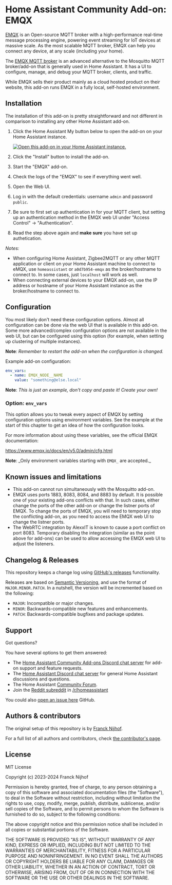 # Home Assistant Community Add-on: EMQX

[EMQX][emqx] is an Open-source MQTT broker with a high-performance real-time
message processing engine, powering event streaming for IoT devices at massive
scale. As the most scalable MQTT broker, EMQX can help you connect any device,
at any scale (including your home).

The [EMQX MQTT broker][emqx] is an advanced alternative to the Mosquitto MQTT
broker/add-on that is generally used in Home Assistant. It has a UI
to configure, manage, and debug your MQTT broker, clients, and traffic.

While EMQX sells their product mainly as a cloud hosted product on their
website, this add-on runs EMQX in a fully local, self-hosted environment.

## Installation

The installation of this add-on is pretty straightforward and not different in
comparison to installing any other Home Assistant add-on.

1. Click the Home Assistant My button below to open the add-on on your Home
   Assistant instance.

   [![Open this add-on in your Home Assistant instance.][addon-badge]][addon]

1. Click the "Install" button to install the add-on.
1. Start the "EMQX" add-on.
1. Check the logs of the "EMQX" to see if everything went well.
1. Open the Web UI.
1. Log in with the default credentials: username `admin` and password `public`.
1. Be sure to first set up authentication in for your MQTT client, but setting
   up an authentication method in the EMQX web UI under "Access Control" ->
   "Authentication".
1. Read the step above again and **make sure** you have set up authetication.

_Notes:_

- When configuring Home Assistant, Zigbee2MQTT or any other MQTT application
  or client on your Home Assistant machine to connect to eMQX, use
  `homeassistant` or `a0d7b954-emqx` as the broker/hostname to connect to.
  In some cases, just `localhost` will work as well.
- When connecting external devices to your EMQX add-on, use the IP address or
  hostname of your Home Assistant instance as the broker/hostname to connect to.

## Configuration

You most likely don't need these configuration options. Almost all
configuration can be done via the web UI that is available in this add-on.
Some more advanced/complex configuration options are not available in the
web UI, but can be configured using this option (for example, when
setting up clustering of multiple instances).

**Note**: _Remember to restart the add-on when the configuration is changed._

Example add-on configuration:

```yaml
env_vars:
  - name: EMQX_NODE__NAME
    value: "something@else.local"
```

**Note**: _This is just an example, don't copy and paste it! Create your own!_

### Option: `env_vars`

This option allows you to tweak every aspect of EMQX by setting
configuration options using environment variables. See the example at the
start of this chapter to get an idea of how the configuration looks.

For more information about using these variables, see the official EMQX
documentation:

<https://www.emqx.io/docs/en/v5.0/admin/cfg.html>

**Note**: _Only environment variables starting with `EMQX_` are accepted.\_

## Known issues and limitations

- This add-on cannot run simultaneously with the Mosquitto add-on.
- EMQX uses ports 1883, 8083, 8084, and 8883 by default. It is possible
  one of your existing add-ons conflicts with that. In such cases, either
  change the ports of the other add-on or change the listner ports of EMQX.
  To change the ports of EMQX, you will need to temporary stop the conflicting
  add-on, as you need to access the EMQX web UI to change the listner ports.
- The WebRTC integration by AlexxIT is known to cause a port conflict on
  port 8083. Temporary disabling the integration (similar as the point above
  for add-ons) can be used to allow accessing the EMQX web UI to adjust the
  listeners.

## Changelog & Releases

This repository keeps a change log using [GitHub's releases][releases]
functionality.

Releases are based on [Semantic Versioning][semver], and use the format
of `MAJOR.MINOR.PATCH`. In a nutshell, the version will be incremented
based on the following:

- `MAJOR`: Incompatible or major changes.
- `MINOR`: Backwards-compatible new features and enhancements.
- `PATCH`: Backwards-compatible bugfixes and package updates.

## Support

Got questions?

You have several options to get them answered:

- The [Home Assistant Community Add-ons Discord chat server][discord] for add-on
  support and feature requests.
- The [Home Assistant Discord chat server][discord-ha] for general Home
  Assistant discussions and questions.
- The Home Assistant [Community Forum][forum].
- Join the [Reddit subreddit][reddit] in [/r/homeassistant][reddit]

You could also [open an issue here][issue] GitHub.

## Authors & contributors

The original setup of this repository is by [Franck Nijhof][frenck].

For a full list of all authors and contributors,
check [the contributor's page][contributors].

## License

MIT License

Copyright (c) 2023-2024 Franck Nijhof

Permission is hereby granted, free of charge, to any person obtaining a copy
of this software and associated documentation files (the "Software"), to deal
in the Software without restriction, including without limitation the rights
to use, copy, modify, merge, publish, distribute, sublicense, and/or sell
copies of the Software, and to permit persons to whom the Software is
furnished to do so, subject to the following conditions:

The above copyright notice and this permission notice shall be included in all
copies or substantial portions of the Software.

THE SOFTWARE IS PROVIDED "AS IS", WITHOUT WARRANTY OF ANY KIND, EXPRESS OR
IMPLIED, INCLUDING BUT NOT LIMITED TO THE WARRANTIES OF MERCHANTABILITY,
FITNESS FOR A PARTICULAR PURPOSE AND NONINFRINGEMENT. IN NO EVENT SHALL THE
AUTHORS OR COPYRIGHT HOLDERS BE LIABLE FOR ANY CLAIM, DAMAGES OR OTHER
LIABILITY, WHETHER IN AN ACTION OF CONTRACT, TORT OR OTHERWISE, ARISING FROM,
OUT OF OR IN CONNECTION WITH THE SOFTWARE OR THE USE OR OTHER DEALINGS IN THE
SOFTWARE.

[addon-badge]: https://my.home-assistant.io/badges/supervisor_addon.svg
[addon]: https://my.home-assistant.io/redirect/supervisor_addon/?addon=a0d7b954_emqx&repository_url=https%3A%2F%2Fgithub.com%2Fhassio-addons%2Frepository
[contributors]: https://github.com/hassio-addons/addon-emqx/graphs/contributors
[create-db]: https://github.com/hassio-addons/addon-influxdb/blob/main/influxdb/DOCS.md#integrating-into-home-assistant
[discord-ha]: https://discord.gg/c5DvZ4e
[discord]: https://discord.me/hassioaddons
[emqx]: https://www.emqx.io/
[forum]: https://community.home-assistant.io/?u=frenck
[frenck]: https://github.com/frenck
[influxdb-addon]: https://github.com/hassio-addons/addon-influxdb
[issue]: https://github.com/hassio-addons/addon-emqx/issues
[reddit]: https://reddit.com/r/homeassistant
[releases]: https://github.com/hassio-addons/addon-emqx/releases
[semver]: https://semver.org/spec/v2.0.0.html

